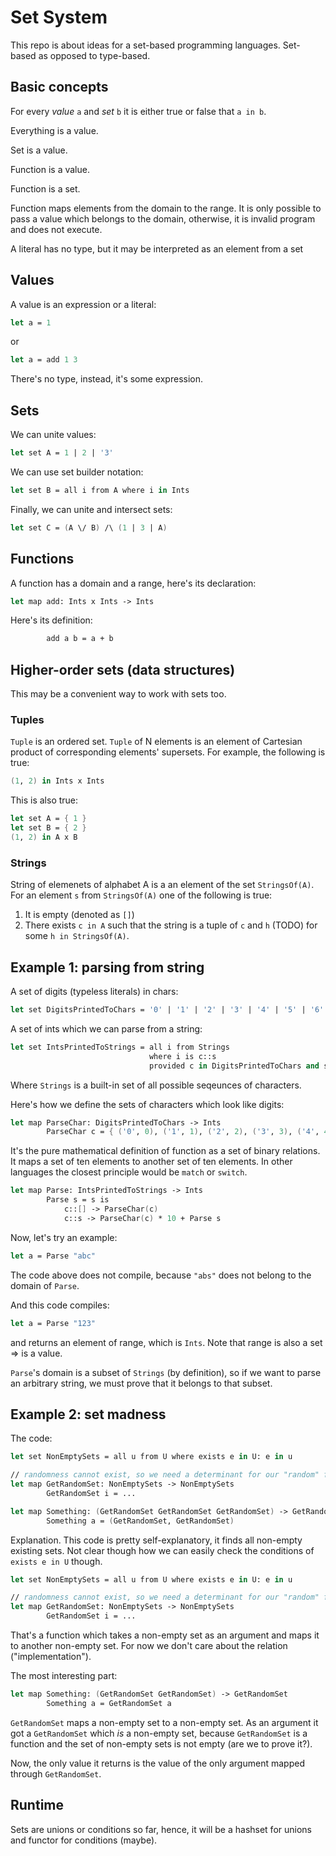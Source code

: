 # Set System

This repo is about ideas for a set-based programming languages. Set-based as opposed to type-based.

## Basic concepts

For every *value* `a` and *set* `b` it is either true or false that `a in b`.

Everything is a value.

Set is a value.

Function is a value.

Function is a set.

Function maps elements from the domain to the range. It is only possible to pass a value which belongs to the domain, otherwise, it is invalid program and does not execute.

A literal has no type, but it may be interpreted as an element from a set

## Values

A value is an expression or a literal:
```fs
let a = 1
```
or
```fs
let a = add 1 3
```
There's no type, instead, it's some expression.

## Sets

We can unite values:
```fs
let set A = 1 | 2 | '3'
```
We can use set builder notation:
```fs
let set B = all i from A where i in Ints
```
Finally, we can unite and intersect sets:
```fs
let set C = (A \/ B) /\ (1 | 3 | A)
```

## Functions

A function has a domain and a range, here's its declaration:
```fs
let map add: Ints x Ints -> Ints
```
Here's its definition:
```fs
        add a b = a + b
```

## Higher-order sets (data structures)

This may be a convenient way to work with sets too.

### Tuples

`Tuple` is an ordered set. `Tuple` of N elements is an element of Cartesian product
of corresponding elements' supersets. For example, the following is true:
```fs
(1, 2) in Ints x Ints
```
This is also true:
```fs
let set A = { 1 }
let set B = { 2 }
(1, 2) in A x B
```

### Strings

String of elemenets of alphabet A is a an element of the set `StringsOf(A)`. For an element `s` from
`StringsOf(A)` one of the following is true:
1. It is empty (denoted as `[]`)
2. There exists `c in A` such that the string is a tuple of `c` and `h` (TODO) for some `h in StringsOf(A)`.

## Example 1: parsing from string

A set of digits (typeless literals) in chars:

```fs
let set DigitsPrintedToChars = '0' | '1' | '2' | '3' | '4' | '5' | '6' | '7' | '8' | '9'
```

A set of ints which we can parse from a string:

```fs
let set IntsPrintedToStrings = all i from Strings 
                               where i is c::s 
                               provided c in DigitsPrintedToChars and s is [] or in IntsPrintedToStrings
```

Where `Strings` is a built-in set of all possible seqeunces of characters.

Here's how we define the sets of characters which look like digits:
```fs
let map ParseChar: DigitsPrintedToChars -> Ints
        ParseChar c = { ('0', 0), ('1', 1), ('2', 2), ('3', 3), ('4', 4), ('5', 5), ('6', 6), ('7', 7), ('8', 8), ('9', 9) }
```

It's the pure mathematical definition of function as a set of binary relations. It maps a set of ten elements to another
set of ten elements. In other languages the closest principle would be `match` or `switch`.

```fs
let map Parse: IntsPrintedToStrings -> Ints
        Parse s = s is
            c::[] -> ParseChar(c)
            c::s -> ParseChar(c) * 10 + Parse s
```

Now, let's try an example:

```fs
let a = Parse "abc"
```

The code above does not compile, because `"abs"` does not belong to the domain of `Parse`.

And this code compiles:
```fs
let a = Parse "123"
```
and returns an element of range, which is `Ints`. Note that range is also a set => is a value.

`Parse`'s domain is a subset of `Strings` (by definition), so if we want to parse an arbitrary string, we
must prove that it belongs to that subset.

## Example 2: set madness

The code:
```fs
let set NonEmptySets = all u from U where exists e in U: e in u

// randomness cannot exist, so we need a determinant for our "random" function
let map GetRandomSet: NonEmptySets -> NonEmptySets
        GetRandomSet i = ...

let map Something: (GetRandomSet GetRandomSet GetRandomSet) -> GetRandomSet
        Something a = (GetRandomSet, GetRandomSet)
```

Explanation. This code is pretty self-explanatory, it finds all non-empty existing sets. Not clear though how we can
easily check the conditions of `exists e in U` though.
```fs
let set NonEmptySets = all u from U where exists e in U: e in u
```

```fs
// randomness cannot exist, so we need a determinant for our "random" function
let map GetRandomSet: NonEmptySets -> NonEmptySets
        GetRandomSet i = ...
```
That's a function which takes a non-empty set as an argument and maps it to another non-empty set. For now
we don't care about the relation ("implementation").

The most interesting part:
```fs
let map Something: (GetRandomSet GetRandomSet) -> GetRandomSet
        Something a = GetRandomSet a
```
`GetRandomSet` maps a non-empty set to a non-empty set. As an argument it got a `GetRandomSet` which *is* a non-empty set, because
`GetRandomSet` is a function and the set of non-empty sets is not empty (are we to prove it?).

Now, the only value it returns is the value of the only argument mapped through `GetRandomSet`.


## Runtime

Sets are unions or conditions so far, hence, it will be a hashset for unions and functor for conditions (maybe).

